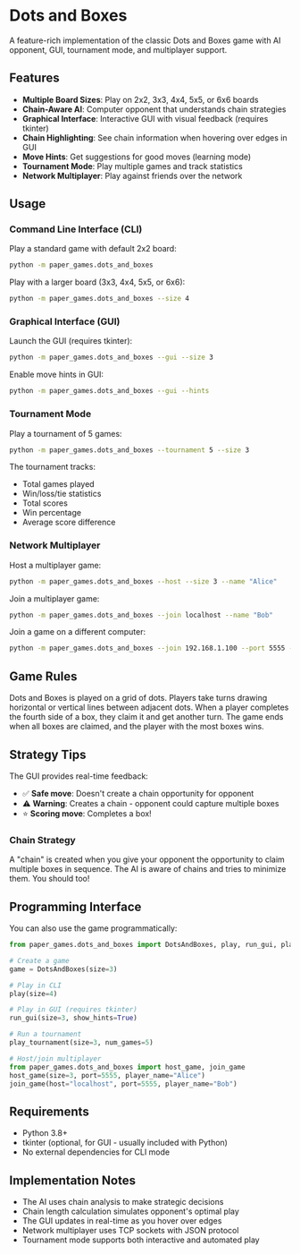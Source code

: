 # Dots and Boxes

A feature-rich implementation of the classic Dots and Boxes game with AI opponent, GUI, tournament mode, and multiplayer support.

## Features

- **Multiple Board Sizes**: Play on 2x2, 3x3, 4x4, 5x5, or 6x6 boards
- **Chain-Aware AI**: Computer opponent that understands chain strategies
- **Graphical Interface**: Interactive GUI with visual feedback (requires tkinter)
- **Chain Highlighting**: See chain information when hovering over edges in GUI
- **Move Hints**: Get suggestions for good moves (learning mode)
- **Tournament Mode**: Play multiple games and track statistics
- **Network Multiplayer**: Play against friends over the network

## Usage

### Command Line Interface (CLI)

Play a standard game with default 2x2 board:
```bash
python -m paper_games.dots_and_boxes
```

Play with a larger board (3x3, 4x4, 5x5, or 6x6):
```bash
python -m paper_games.dots_and_boxes --size 4
```

### Graphical Interface (GUI)

Launch the GUI (requires tkinter):
```bash
python -m paper_games.dots_and_boxes --gui --size 3
```

Enable move hints in GUI:
```bash
python -m paper_games.dots_and_boxes --gui --hints
```

### Tournament Mode

Play a tournament of 5 games:
```bash
python -m paper_games.dots_and_boxes --tournament 5 --size 3
```

The tournament tracks:
- Total games played
- Win/loss/tie statistics
- Total scores
- Win percentage
- Average score difference

### Network Multiplayer

Host a multiplayer game:
```bash
python -m paper_games.dots_and_boxes --host --size 3 --name "Alice"
```

Join a multiplayer game:
```bash
python -m paper_games.dots_and_boxes --join localhost --name "Bob"
```

Join a game on a different computer:
```bash
python -m paper_games.dots_and_boxes --join 192.168.1.100 --port 5555 --name "Bob"
```

## Game Rules

Dots and Boxes is played on a grid of dots. Players take turns drawing horizontal or vertical lines between adjacent dots. When a player completes the fourth side of a box, they claim it and get another turn. The game ends when all boxes are claimed, and the player with the most boxes wins.

## Strategy Tips

The GUI provides real-time feedback:
- ✅ **Safe move**: Doesn't create a chain opportunity for opponent
- ⚠️ **Warning**: Creates a chain - opponent could capture multiple boxes
- ⭐ **Scoring move**: Completes a box!

### Chain Strategy

A "chain" is created when you give your opponent the opportunity to claim multiple boxes in sequence. The AI is aware of chains and tries to minimize them. You should too!

## Programming Interface

You can also use the game programmatically:

```python
from paper_games.dots_and_boxes import DotsAndBoxes, play, run_gui, play_tournament

# Create a game
game = DotsAndBoxes(size=3)

# Play in CLI
play(size=4)

# Play in GUI (requires tkinter)
run_gui(size=3, show_hints=True)

# Run a tournament
play_tournament(size=3, num_games=5)

# Host/join multiplayer
from paper_games.dots_and_boxes import host_game, join_game
host_game(size=3, port=5555, player_name="Alice")
join_game(host="localhost", port=5555, player_name="Bob")
```

## Requirements

- Python 3.8+
- tkinter (optional, for GUI - usually included with Python)
- No external dependencies for CLI mode

## Implementation Notes

- The AI uses chain analysis to make strategic decisions
- Chain length calculation simulates opponent's optimal play
- The GUI updates in real-time as you hover over edges
- Network multiplayer uses TCP sockets with JSON protocol
- Tournament mode supports both interactive and automated play
